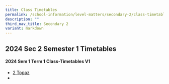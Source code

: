 ```yaml
---
title: Class Timetables
permalink: /school-information/level-matters/secondary-2/class-timetables/
description: ""
third_nav_title: Secondary 2
variant: markdown
---
```

## 2024 Sec 2 Semester 1 Timetables

#### 2024 Sem 1 Term 1 Class-Timetables V1

* [2 Topaz](/files/Class%20Timetables/2024_Term1_v1/2024_SEM1_S2T_TT_V1.pdf)
* 